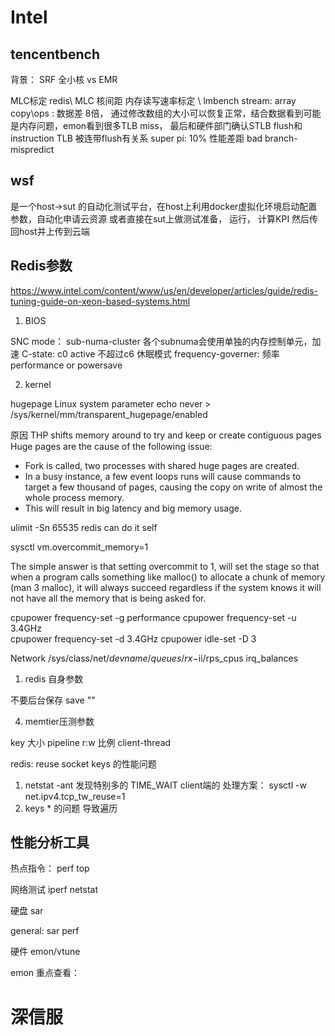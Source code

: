 
# Intel

## tencentbench

背景： SRF 全小核 vs EMR

MLC标定
redis\ MLC 核间距 内存读写速率标定 \  lmbench 
stream: array copy\ops : 数据差 8倍， 通过修改数组的大小可以恢复正常，结合数据看到可能是内存问题，emon看到很多TLB miss， 最后和硬件部门确认STLB flush和instruction TLB 被连带flush有关系
super pi: 10% 性能差距 bad branch-mispredict

## wsf
是一个host->sut 的自动化测试平台，在host上利用docker虚拟化环境启动配置参数，自动化申请云资源 或者直接在sut上做测试准备， 运行， 计算KPI 然后传回host并上传到云端

## Redis参数

https://www.intel.com/content/www/us/en/developer/articles/guide/redis-tuning-guide-on-xeon-based-systems.html

1. BIOS

SNC mode： sub-numa-cluster 各个subnuma会使用单独的内存控制单元，加速
C-state: c0 active   不超过c6 休眠模式
frequency-governer:  频率 performance or powersave

2. kernel

hugepage
Linux system parameter
echo never > /sys/kernel/mm/transparent_hugepage/enabled

原因 THP shifts memory around to try and keep or create contiguous pages
Huge pages are the cause of the following issue:

- Fork is called, two processes with shared huge pages are created.
- In a busy instance, a few event loops runs will cause commands to target a few thousand of pages, causing the copy on write of almost the whole process memory.
- This will result in big latency and big memory usage.


ulimit -Sn 65535 
redis can do it self

sysctl vm.overcommit_memory=1

The simple answer is that setting overcommit to 1, will set the stage so that when a program calls something like malloc() to allocate a chunk of memory (man 3 malloc), it will always succeed regardless if the system knows it will not have all the memory that is being asked for.

cpupower frequency-set -g performance 
cpupower frequency-set -u 3.4GHz  
cpupower frequency-set -d 3.4GHz 
cpupower idle-set -D 3


Network
/sys/class/net/$devname/queues/rx-$ii/rps_cpus
irq_balances

1. redis 自身参数

不要后台保存 save ""

4. memtier压测参数

key 大小
pipeline
r:w 比例
client-thread


redis:
reuse socket
keys 的性能问题

1. netstat -ant 发现特别多的 TIME_WAIT client端的 处理方案： sysctl -w net.ipv4.tcp_tw_reuse=1
2. keys * 的问题  导致遍历

## 性能分析工具

热点指令： perf top

网络测试 iperf netstat

硬盘 sar 

general: sar perf

硬件 emon/vtune

emon 重点查看：

# 深信服
